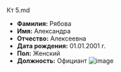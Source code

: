Кт 5.md
- **Фамилия:** Рябова
- **Имя:** Александра
- **Отчество:** Алексеевна
- **Дата рождения:** 01.01.2001 г.
- **Пол:** Женский
- **Должность:** Официант
  ![image](https://github.com/sonyk22/1/assets/154321231/548771f0-9a42-4272-b4a2-4ab596e9015c)
